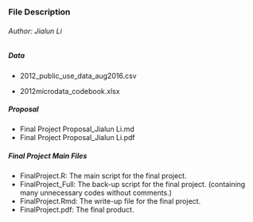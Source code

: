 ### File Description

###### Author: Jialun Li



##### Data

+ 2012_public_use_data_aug2016.csv

+ 2012microdata_codebook.xlsx



##### Proposal

+ Final Project Proposal_Jialun Li.md
+ Final Project Proposal_Jialun Li.pdf



##### Final Project Main Files

+ FinalProject.R: The main script for the final project.
+ FinalProject_Full: The back-up script for the final project. (containing many unnecessary codes without comments.)
+ FinalProject.Rmd: The write-up file for the final project.
+ FinalProject.pdf: The final product.

​	